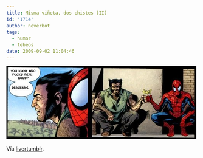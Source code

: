 ```yaml
---
title: Misma viñeta, dos chistes (II)
id: '1714'
author: neverbot
tags:
  - humor
  - tebeos
date: 2009-09-02 11:04:46
---
```


[![](./misma-vineta-dos-chistes-ii/1vnWCPZWQqs73x41wRHcyRNto1_500.jpg)](http://livercake.tumblr.com/post/177283591/ohhhhh-que-feooooo-d-kangrejoman-si-es-tan)

Vía [livertumblr](http://livercake.tumblr.com/post/177283591/ohhhhh-que-feooooo-d-kangrejoman-si-es-tan).